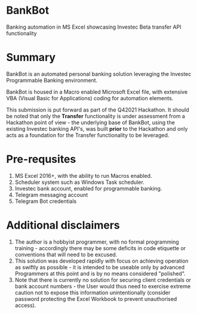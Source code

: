 # BankBot
Banking automation in MS Excel showcasing Investec Beta transfer API functionality

# Summary
BankBot is an automated personal banking solution leveraging the Investec Programmable Banking environment.

BankBot is housed in a Macro enabled Microsoft Excel file, with extensive VBA (Visual Basic for Applications) coding for automation elements.

This submission is put forward as part of the Q42021 Hackathon.
It should be noted that only the **Transfer** functionality is under assessment from a Hackathon point of view - the underlying base of BankBot, using the existing Investec banking API's, was built **prior** to the Hackathon and only acts as a foundation for the Transfer functionality to be leveraged.

# Pre-requsites
1. MS Excel 2016+, with the ability to run Macros enabled.
2. Scheduler system such as Windows Task scheduler.
3. Investec bank account, enabled for programmable banking.
4. Telegram messaging account
5. Telegram Bot credentials

# Additional disclaimers
1. The author is a hobbyist programmer, with no formal programming training - accordingly there may be some deficits in code etiquette or conventions that will need to be excused.
2. This solution was developed rapidly with focus on achieving operation as swiftly as possible - it is intended to be useable only by advanced Programmers at this point and is by no means considered "polished".
3. Note that there is currently no solution for securing client credentials or bank account numbers - the User would thus need to exercise extreme caution not to expose this information unintentionally (consider password protecting the Excel Workbook to prevent unauthorised access).
